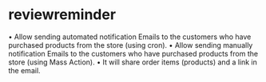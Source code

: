 # reviewreminder
• Allow sending automated notification Emails to the customers who have purchased products from the store (using cron).
• Allow sending manually notification Emails to the customers who have purchased products from the store (using Mass Action).
• It will share order items (products) and a link in the email.
